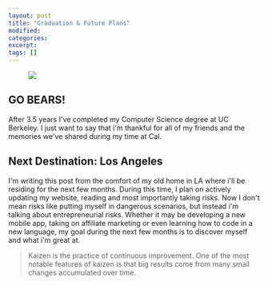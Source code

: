 ```yaml
---
layout: post
title: "Graduation & Future Plans"
modified:
categories: 
excerpt:
tags: []
---
```


<figure>
	<img src="http://static1.squarespace.com/static/54a8a848e4b0d05e1aae00f3/t/54f2540fe4b02d9040dcc4df/1425167378331/">
</figure>

## GO BEARS!

After 3.5 years I've completed my Computer Science degree at UC Berkeley. I just want to say that i'm thankful for all of my friends and the memories we've shared during my time at Cal.

## Next Destination: Los Angeles

I'm writing this post from the comfort of my old home in LA where i'll be residing for the next few months. During this time, I plan on actively updating my website, reading and most importantly taking risks. Now I don't mean risks like putting myself in dangerous scenarios, but instead i'm talking about entrepreneurial risks. Whether it may be developing a new mobile app, taking on affiliate marketing or even learning how to code in a new language, my goal during the next few months is to discover myself and what i'm great at.

> Kaizen is the practice of continuous improvement. One of the most notable features of kaizen is that big results come from many small changes accumulated over time. 


